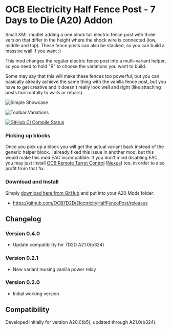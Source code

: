 # OCB Electricity Half Fence Post - 7 Days to Die (A20) Addon

Small XML modlet adding a one block tall electric fence post with
three version that differ in the height where the shock wire is
connected (low, middle and top). These fence posts can also be
stacked, so you can build a massive wall if you want :)

This mod changes the regular electric fence post into a
multi-variant helper, so you need to hold "R" to choose
the variations you want to build.

Some may say that this will make these fences too powerful, but
you can basically already achieve the same thing with the vanilla
fence post, but you have to get creative and it doesn't really look
well and right (like attaching posts horizontally to walls or rebars).

![Simple Showcase](Screens/in-game-showcase.jpg)

![Toolbar Variations](Screens/toolbar-variations.png)

[![GitHub CI Compile Status][3]][2]

### Picking up blocks

Once you pick up a block you will get the actual variant back instead
of the generic helper block. I already fixed this issue in another mod,
but this would make this mod EAC incompatible. If you don't mind disabling
EAC, you may just install [OCB Remote Turret Control][4] ([Nexus][5])
too, in order to also profit from that fix.

[4]: https://github.com/OCB7D2D/OcbRemoteTurretControl
[5]: https://www.nexusmods.com/7daystodie/mods/2279

### Download and Install

Simply [download here from GitHub][1] and put into your A20 Mods folder:

- https://github.com/OCB7D2D/ElectricityHalfFencePost/releases

## Changelog

### Version 0.4.0

- Update compatibility for 7D2D A21.0(b324)

### Version 0.2.1

- New variant reusing vanilla power relay

### Version 0.2.0

- Initial working version

## Compatibility

Developed initially for version A20.0(b5), updated through A21.0(b324).

[1]: https://github.com/OCB7D2D/ElectricityHalfFencePost/releases
[2]: https://github.com/OCB7D2D/ElectricityHalfFencePost/actions/workflows/ci.yml
[3]: https://github.com/OCB7D2D/ElectricityHalfFencePost/actions/workflows/ci.yml/badge.svg
